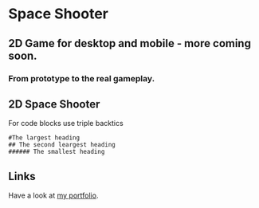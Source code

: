 # Space Shooter

## 2D Game for desktop and mobile - more coming soon.

### From prototype to the real gameplay.

## 2D Space Shooter

For code blocks use triple backtics 

```
#The largest heading
## The second leargest heading
###### The smallest heading
```

## Links

Have a look at [my portfolio](https://dabro.dev/).



